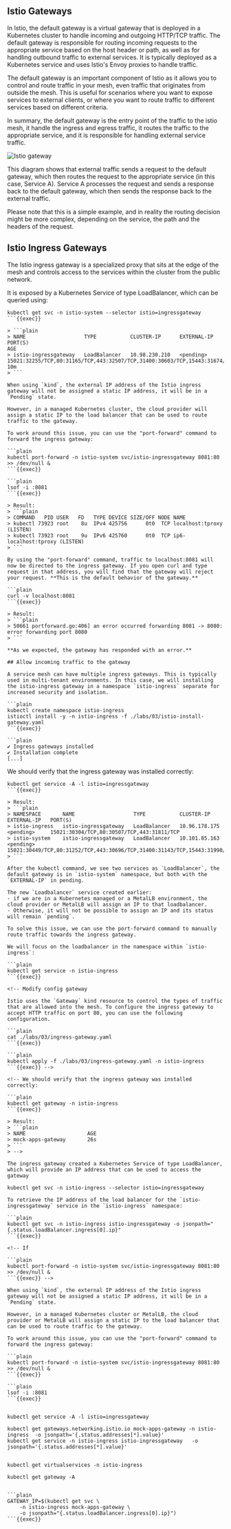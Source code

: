 ## Istio Gateways

In Istio, the default gateway is a virtual gateway that is deployed in a Kubernetes cluster to handle incoming and outgoing HTTP/TCP traffic. The default gateway is responsible for routing incoming requests to the appropriate service based on the host header or path, as well as for handling outbound traffic to external services. It is typically deployed as a Kubernetes service and uses Istio's Envoy proxies to handle traffic.

The default gateway is an important component of Istio as it allows you to control and route traffic in your mesh, even traffic that originates from outside the mesh. This is useful for scenarios where you want to expose services to external clients, or where you want to route traffic to different services based on different criteria.

In summary, the default gateway is the entry point of the traffic to the istio mesh, it handle the ingress and egress traffic, it routes the traffic to the appropriate service, and it is responsible for handling external service traffic.

![Istio gateway](https://raw.githubusercontent.com/sosan/scenarios-istio/main/service-mesh-vs-ingress/assets/images/istio_gateway.svg)

This diagram shows that external traffic sends a request to the default gateway, which then routes the request to the appropriate service (in this case, Service A). Service A processes the request and sends a response back to the default gateway, which then sends the response back to the external traffic.

Please note that this is a simple example, and in reality the routing decision might be more complex, depending on the service, the path and the headers of the request.


## Istio Ingress Gateways

The Istio ingress gateway is a specialized proxy that sits at the edge of the mesh and controls access to the services within the cluster from the public network.

It is exposed by a Kubernetes Service of type LoadBalancer, which can be queried using:

```plain
kubectl get svc -n istio-system --selector istio=ingressgateway
```{{exec}}

> ```plain
> NAME                   TYPE           CLUSTER-IP      EXTERNAL-IP   PORT(S)                                                                      AGE
> istio-ingressgateway   LoadBalancer   10.98.230.210   <pending>     15021:32255/TCP,80:31165/TCP,443:32507/TCP,31400:30603/TCP,15443:31674/TCP   10m
> ```

When using `kind`, the external IP address of the Istio ingress gateway will not be assigned a static IP address, it will be in a `Pending` state.

However, in a managed Kubernetes cluster, the cloud provider will assign a static IP to the load balancer that can be used to route traffic to the gateway. 

To work around this issue, you can use the "port-forward" command to forward the ingress gateway:

```plain
kubectl port-forward -n istio-system svc/istio-ingressgateway 8081:80 >> /dev/null &
```{{exec}}

```plain
lsof -i :8081
```{{exec}}

> Result: 
> ```plain
> COMMAND   PID USER   FD   TYPE DEVICE SIZE/OFF NODE NAME
> kubectl 73923 root    8u  IPv4 425756      0t0  TCP localhost:tproxy (LISTEN)
> kubectl 73923 root    9u  IPv6 425760      0t0  TCP ip6-localhost:tproxy (LISTEN)
> ```

By using the "port-forward" command, traffic to localhost:8081 will now be directed to the ingress gateway. If you open curl and type request in that address, you will find that the gateway will reject your request. **This is the default behavior of the gateway.**

```plain
curl -v localhost:8081
```{{exec}}

> Result:
> ```plain
> 50661 portforward.go:406] an error occurred forwarding 8081 -> 8080: error forwarding port 8080
> ```

**As we expected, the gateway has responded with an error.**

## Allow incoming traffic to the gateway

A service mesh can have multiple ingress gateways. This is typically used in multi-tenant environments. In this case, we will installing the istio-ingress gateway in a namespace `istio-ingress` separate for increased security and isolation.

```plain
kubectl create namespace istio-ingress
istioctl install -y -n istio-ingress -f ./labs/03/istio-install-gateway.yaml
```{{exec}}

```plain
✔ Ingress gateways installed                                                                                       
✔ Installation complete                                                                                            
[...]
```

We should verify that the ingress gateway was installed correctly:

```plain
kubectl get service -A -l istio=ingressgateway
```{{exec}}

> Result:
> ```plain
> NAMESPACE       NAME                   TYPE           CLUSTER-IP      EXTERNAL-IP   PORT(S)                                                                   
> istio-ingress   istio-ingressgateway   LoadBalancer   10.96.178.175   <pending>     15021:30304/TCP,80:30507/TCP,443:31811/TCP                                
> istio-system    istio-ingressgateway   LoadBalancer   10.101.85.163   <pending>     15021:30449/TCP,80:31252/TCP,443:30696/TCP,31400:31143/TCP,15443:31990/TCP
> ```

After the kubectl command, we see two services as `LoadBalancer`, the default gateway is in `istio-system` namespace, but both with the `EXTERNAL-IP` in pending.

The new `Loadbalancer` service created earlier: 
- if we are in a Kubernetes managed or a MetalLB environment, the cloud provider or MetalLB will assign an IP to that loadbalancer. 
- Otherwise, it will not be possible to assign an IP and its status will remain `pending`.

To solve this issue, we can use the port-forward command to manually route traffic towards the ingress gateway.

We will focus on the loadbalancer in the namespace within `istio-ingress`:

```plain
kubectl get service -n istio-ingress
```{{exec}}

<!-- Modify config gateway

Istio uses the `Gateway` kind resource to control the types of traffic that are allowed into the mesh. To configure the ingress gateway to accept HTTP traffic on port 80, you can use the following configuration.

```plain
cat ./labs/03/ingress-gateway.yaml
```{{exec}}

```plain
kubectl apply -f ./labs/03/ingress-gateway.yaml -n istio-ingress
```{{exec}} -->

<!-- We should verify that the ingress gateway was installed correctly:

```plain
kubectl get gateway -n istio-ingress
```{{exec}}

> Result: 
> ```plain
> NAME                    AGE
> mock-apps-gateway       26s
> ```
> -->

The ingress gateway created a Kubernetes Service of type LoadBalancer, which will provide an IP address that can be used to access the gateway

kubectl get svc -n istio-ingress --selector istio=ingressgateway

To retrieve the IP address of the load balancer for the `istio-ingressgateway` service in the `istio-ingress` namespace:

```plain
kubectl get svc -n istio-ingress istio-ingressgateway -o jsonpath="{.status.loadBalancer.ingress[0].ip}"
```{{exec}}

<!-- If 

```plain
kubectl port-forward -n istio-system svc/istio-ingressgateway 8081:80 >> /dev/null &
```{{exec}} -->

When using `kind`, the external IP address of the Istio ingress gateway will not be assigned a static IP address, it will be in a `Pending` state.

However, in a managed Kubernetes cluster or MetalLB, the cloud provider or MetalLB will assign a static IP to the load balancer that can be used to route traffic to the gateway. 

To work around this issue, you can use the "port-forward" command to forward the ingress gateway:

```plain
kubectl port-forward -n istio-system svc/istio-ingressgateway 8081:80 >> /dev/null &
```{{exec}}

```plain
lsof -i :8081
```{{exec}}


kubectl get service -A -l istio=ingressgateway

kubectl get gateways.networking.istio.io mock-apps-gateway -n istio-ingress  -o jsonpath='{.status.addresses[*].value}'
kubectl get service -n istio-ingress istio-ingressgateway   -o jsonpath='{.status.addresses[*].value}'


kubectl get virtualservices -n istio-ingress

kubectl get gateway -A


```plain
GATEWAY_IP=$(kubectl get svc \
    -n istio-ingress mock-apps-gateway \
    -o jsonpath="{.status.loadBalancer.ingress[0].ip}")
```{{exec}}












